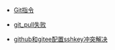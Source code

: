 + [Git指令](notes/git/git_operation.md)

+ [git_pull失败](notes/git/git_pull失败.md)
  
+ [github和gitee配置sshkey冲突解决](notes/git/github和gitee配置sshkey冲突解决.md)
